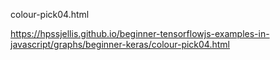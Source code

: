 colour-pick04.html


https://hpssjellis.github.io/beginner-tensorflowjs-examples-in-javascript/graphs/beginner-keras/colour-pick04.html
